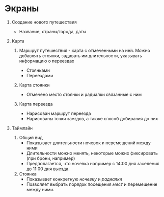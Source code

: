 # Экраны
1. Создание нового путешествия
   
   * Название, страны/города, даты
  
1. Карта
   1. Маршрут путешествия - карта с отмеченными на ней. Можно добавлять стоянки, задавать им длительности, указывать информацию о переездах
       * Стоянками
       * Переездами

    1. Карта стоянки
       * Отмечено место стоянки и радиалки связанные с ним

    1. Карта переезда
       * Нарисован маршрут переезда
       * Нарисованы точки заездов, а также способ добирания до них
   
1. Таймлайн
    1. Общий вид
       * Показывает длительности ночевок и перемещений между ними
       * Длительности можно менять, некоторые можно фиксировать (при брони, например)
       * Предполагается, что ночевка например с 14:00 дня заселения до 11:00 дня выезда.
    1. Стоянка
       * Показывает конкретную *ночевку* и *радиалки*
       * Позволяет выбрать порядок посещения *мест* и перемещение между ними.
  
   
